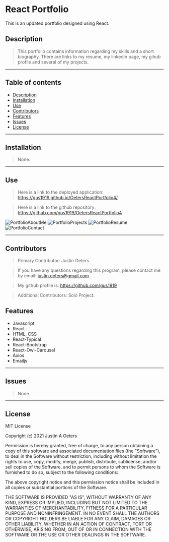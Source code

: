# React Portfolio

This is an updated portfolio designed using React.

## Description

> This portfolio contains information regarding my skills and a short biography. There are links to my resume, my linkedin page, my gihub profile and several of my projects.

---

## Table of contents

- [Description](#description)
- [Installation](#installation)
- [Use](#use)
- [Contributors](#contributors)
- [Features](#features)
- [Issues](#issues)
- [License](#license)

---

## Installation

> None.

---

## Use

> Here is a link to the deployed application: https://gus1919.github.io/OetersReactPortfolio4/

> Here is a link to the github repository: https://github.com/gus1919/OetersReactPortfolio4

![PortfolioAboutMe](https://user-images.githubusercontent.com/86876335/147851029-d1640701-b84a-4792-ba43-30d29a56a507.png)
![PortfolioProjects](https://user-images.githubusercontent.com/86876335/147851032-12cda27b-eea5-42ae-93f3-f0ff17f1600d.png)
![PortfolioResume](https://user-images.githubusercontent.com/86876335/147851041-bceb0c9a-5556-43e0-a932-cdd3a6ba6e7e.png)
![PortfolioContact](https://user-images.githubusercontent.com/86876335/147851044-130cd751-363d-410e-95d4-241f92d3eb8c.png)

---


## Contributors

> Primary Contributor: Justin Oeters

> If you have any questions regarding this program, please contact me by email: justin.oeters@gmail.com.

> My github profile is: https://github.com/gus1919

> Additional Contributors: Solo Project.

## Features

- Javascript
- React
- HTML, CSS
- React-Typical
- React-Bootstrap
- React-Owl-Carousel
- Axios
- Emailjs

---

## Issues

> None.

---

## License

MIT License

Copyright (c) 2021 Justin A Oeters

Permission is hereby granted, free of charge, to any person obtaining a copy
of this software and associated documentation files (the "Software"), to deal
in the Software without restriction, including without limitation the rights
to use, copy, modify, merge, publish, distribute, sublicense, and/or sell
copies of the Software, and to permit persons to whom the Software is
furnished to do so, subject to the following conditions:

The above copyright notice and this permission notice shall be included in all
copies or substantial portions of the Software.

THE SOFTWARE IS PROVIDED "AS IS", WITHOUT WARRANTY OF ANY KIND, EXPRESS OR
IMPLIED, INCLUDING BUT NOT LIMITED TO THE WARRANTIES OF MERCHANTABILITY,
FITNESS FOR A PARTICULAR PURPOSE AND NONINFRINGEMENT. IN NO EVENT SHALL THE
AUTHORS OR COPYRIGHT HOLDERS BE LIABLE FOR ANY CLAIM, DAMAGES OR OTHER
LIABILITY, WHETHER IN AN ACTION OF CONTRACT, TORT OR OTHERWISE, ARISING FROM,
OUT OF OR IN CONNECTION WITH THE SOFTWARE OR THE USE OR OTHER DEALINGS IN THE
SOFTWARE.
